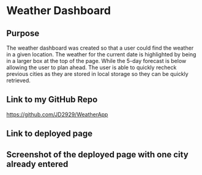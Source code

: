 # Weather Dashboard

## Purpose
The weather dashboard was created so that a user could find the weather in a given location. The weather for the current date is highlighted by being in a larger box at the top of the page. While the 5-day forecast is below allowing the user to plan ahead. 
The user is able to quickly recheck previous cities as they are stored in local storage so they can be quickly retrieved. 

## Link to my GitHub Repo

https://github.com/JD2929/WeatherApp

## Link to deployed page


## Screenshot of the deployed page with one city already entered

